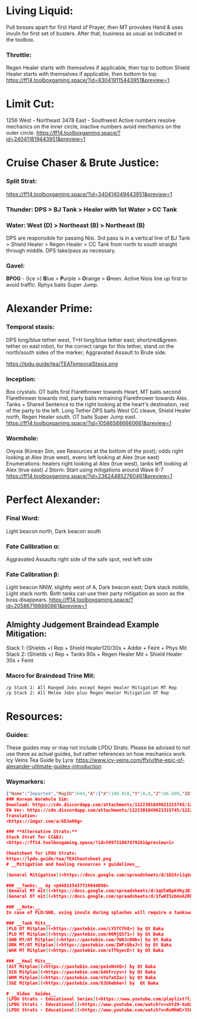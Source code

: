 # **__Living Liquid:__**
Pull bosses apart for first Hand of Prayer, then MT provokes Hand & uses invuln for first set of busters. After that, business as usual as indicated in the toolbox.
### Throttle: 
Regen Healer starts with themselves if applicable, then top to bottom
Shield Healer starts with themselves if applicable, then bottom to top
<https://ff14.toolboxgaming.space/?id=830419115443951&preview=1>
# **__Limit Cut:__**
1256 West - Northeast
3478 East - Southwest
Active numbers resolve mechanics on the inner circle, inactive numbers avoid mechanics on the outer circle.
<https://ff14.toolboxgaming.space/?id=240411819443951&preview=1>

# **__Cruise Chaser & Brute Justice:__**
### Split Strat:
<https://ff14.toolboxgaming.space/?id=340414049443951&preview=1>
### Thunder: DPS > BJ Tank > Healer with 1st Water > CC Tank
### Water: West (D) > Northeast (B) > Northeast (B)
DPS are responsible for passing Nisi. 3rd pass is in a vertical line of BJ Tank > Shield Healer > Regen Healer > CC Tank from north to south straight through middle. DPS take/pass as necessary.
### Gavel: 
**BPOG** - (Ice >) **B**lue > **P**urple > **O**range > **G**reen. Active Nisis line up first to avoid traffic.
Rphys baits Super Jump.

# **__Alexander Prime:__**
### Temporal stasis:
DPS long/blue tether west, T+H long/blue tether east; short/red&green tether on east robot, for the correct range for this tether, stand on the north/south sides of the marker; Aggravated Assault to Brute side.

https://lpdu.guide/tea/TEATemporalStasis.png
### Inception:
Box crystals. OT baits first Flarethrower towards Heart, MT baits second Flarethrower towards mid, party baits remaining Flarethrower towards Alex.
Tanks + Shared Sentence to the right looking at the heart's destination, rest of the party to the left.
Long Tether DPS baits West CC cleave, Shield Healer north, Regen Healer south. OT baits Super Jump east. 
<https://ff14.toolboxgaming.space/?id=105865886660661&preview=1>
### Wormhole:
Onyxia (Korean Sim, see Resources at the bottom of the post); odds right looking at Alex (true west), evens left looking at Alex (true east)
Enumerations: healers right looking at Alex (true west), tanks left looking at Alex (true east)
J Storm: Start using mitigations around Wave 6-7
<https://ff14.toolboxgaming.space/?id=236244852760461&preview=1>
# **__Perfect Alexander:__**
### Final Word: 
Light beacon north, Dark beacon south
### Fate Calibration α: 
Aggravated Assaults right side of the safe spot, rest left side
### Fate Calibration β: 
Light beacon NNW, slightly west of A, Dark beacon east; Dark stack middle, Light stack north. Both tanks can use their party mitigation as soon as the boss disappears.
<https://ff14.toolboxgaming.space/?id=205867198660661&preview=1>
## Almighty Judgement Braindead Example Mitigation:
Stack 1: (Shields +) Rep + Shield Healer120/30s + Addle + Feint + Phys Mit
Stack 2: (Shields +) Rep + Tanks 90s + Regen Healer Mit + Shield Healer 30s + Feint
### Macro for Braindead Trine Mit:
```
/p Stack 1: All Ranged Jobs except Regen Healer Mitigation MT Rep
/p Stack 2: All Melee Jobs plus Regen Healer Mitigation OT Rep
```
# **Resources:**

### Guides: 
These guides may or may not include LPDU Strats. Please be advised to not use these as actual guides, but rather references on how mechanics work.
Icy Veins Tea Guide by Lyra: <https://www.icy-veins.com/ffxiv/the-epic-of-alexander-ultimate-guides-introduction>

### Waymarkers:
```json
{"Name":"Imported","MapID":694,"A":{"X":100.018,"Y":0.0,"Z":86.689,"ID":0,"Active":true},"B":{"X":112.766,"Y":0.0,"Z":91.446,"ID":1,"Active":true},"C":{"X":100.034,"Y":0.0,"Z":113.141,"ID":2,"Active":true},"D":{"X":86.238,"Y":0.0,"Z":100.036,"ID":3,"Active":true},"One":{"X":107.393,"Y":0.0,"Z":99.91,"ID":4,"Active":true},"Two":{"X":113.77,"Y":0.0,"Z":99.932,"ID":5,"Active":true},"Three":{"X":100.019,"Y":0.0,"Z":107.495,"ID":6,"Active":true},"Four":{"X":107.488,"Y":0.0,"Z":107.503,"ID":7,"Active":true}}```
### Korean Wormhole Sim:
Download: https://cdn.discordapp.com/attachments/1222301049621315745/1222302127636873366/TEA_Simulator.zip?ex=67459a50&is=674448d0&hm=83ba337ff6a9cca89447ee330fac4189b8196a6cfd1a47f6c5c8b5d575bf8692&
EN Ver: https://cdn.discordapp.com/attachments/1222301049621315745/1222456366728347668/TEA_Simulator-EN.zip?ex=67458135&is=67442fb5&hm=6983e6bc525e11b634a95abfcbb3e1b1beda3fd4b8f90ef15be925eb62ec2caf&
Translation:
<https://imgur.com/a/GE3a06g>

### **Alternative Strats:**
Stack Strat for CC&BJ:
<https://ff14.toolboxgaming.space/?id=599731067479261&preview=1>

Cheatsheet for LPDU Strats:
https://lpdu.guide/tea/TEACheatsheet.png
# __Mitigation and healing resources + guidelines__

[General Mitigation](<https://docs.google.com/spreadsheets/d/1D2AriiqGwEMWV-u_wGPRdeDCOKVO2xYQ_ms70RrJlwM/edit?usp=sharing>) by <@&1191525408408088586> 

### __Tanks:__ by <@448135437719044096> 
[General MT mit](<https://docs.google.com/spreadsheets/d/1qUlW8pkVKyJB1Iz3TOr7U4BWbCf2JN2fkLnr9WgKsck/edit?usp=sharing>)
[General OT mit](<https://docs.google.com/spreadsheets/d/1fwHI5zbAnA2RhAogOgnWTHNS_4X0NtYeE6VeDU5qH_g/edit?usp=sharing>)

### __Note:__ 
In case of PLD/GNB, using invuln during splashes will require a tankswap during Alexander Prime. Use 90s during splashes instead or make sure MT is aware that they have to bait Super Jump and take the first part of the first buster.

### __Tank Mits__
[PLD OT Mitplan](<https://pastebin.com/LY5TCYh8>) by Qt Baka
[PLD MT Mitplan](<https://pastebin.com/06MjQS71>) by Qt Baka
[GNB MT/OT Mitplan](<https://pastebin.com/7W8JcDNb>) by Qt Baka
[DRK MT/OT Mitplan](<https://pastebin.com/ZWFcUbxJ>) by Qt Baka
[WAR MT Mitplan](<https://pastebin.com/xTTbyecE>) by Qt Baka

### __Heal Mits__
[AST Mitplan](<https://pastebin.com/pe1nNnXQ>) by Qt Baka
[SCH Mitplan](<https://pastebin.com/G4Gfrcyv>) by Qt Baka
[WHM Mitplan](<https://pastebin.com/nYa7atZa>) by Qt Baka
[SGE Mitplan](<https://pastebin.com/8JU6eb6e>) by  Qt Baka

# __Video  Guides__
[LPDU Strats - Educational Series](<https://www.youtube.com/playlist?list=PLiu2jxnYHL3jbuh2oFszqHGouI-nzCHCy>) by <@217072197473140737>
[LPDU Strats - Educational](<https://www.youtube.com/watch?v=uVtZ8-XoOZ0>) by <@135967552961642496>
[LPDU Strats - Educational](<https://www.youtube.com/watch?v=RvMhWCr3SGw>) by <@402205711867576332>